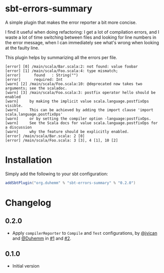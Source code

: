 # sbt-errors-summary

A simple plugin that makes the error reporter a bit more concise.

I find it useful when doing refactoring: I get a lot of compilation errors, and I waste a lot of
time switching between files and looking for line numbers in the error message, when I can
immediately see what's wrong when looking at the faulty line.

This plugin helps by summarizing all the errors per file.

```
[error] [0] /main/scala/Bar.scala:2: not found: value foobar
[error] [1] /main/scala/Foo.scala:4: type mismatch;
[error]      found   : String("")
[error]      required: Int
[warn] [2] /main/scala/Foo.scala:10: @deprecated now takes two arguments; see the scaladoc.
[warn] [3] /main/scala/Foo.scala:3: postfix operator hello should be enabled
[warn]     by making the implicit value scala.language.postfixOps visible.
[warn]     This can be achieved by adding the import clause 'import scala.language.postfixOps'
[warn]     or by setting the compiler option -language:postfixOps.
[warn]     See the Scala docs for value scala.language.postfixOps for a discussion
[warn]     why the feature should be explicitly enabled.
[error] /main/scala/Bar.scala: 2 [0]
[error] /main/scala/Foo.scala: 3 [3], 4 [1], 10 [2]
```

# Installation

Simply add the following to your sbt configuration:

```scala
addSbtPlugin("org.duhemm" % "sbt-errors-summary" % "0.2.0")
```

# Changelog

## 0.2.0
 - Apply `compilerReporter` to `Compile` and `Test` configurations, by
   [@jvican](https://github.com/jvican) and   [@Duhemm](https://github.com/Duhemm)
   in [#1](https://github.com/Duhemm/sbt-errors-summary/pull/1) and
   [#2](https://github.com/Duhemm/sbt-errors-summary/pull/2).

## 0.1.0
 - Initial version
